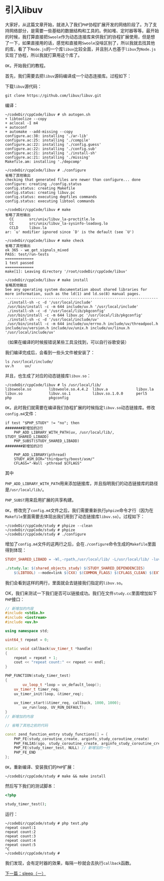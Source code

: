 # 引入libuv

大家好，从这篇文章开始，就进入了我们`PHP`协程扩展开发的网络阶段了。为了支持网络部分，是需要一些基础的数据结构和工具的。例如堆、定时器等等。最开始的时候，我打算直接把`Swoole`作为动态连接库来供我们的协程扩展使用，但是想了一下，如果直接用的话，感觉和直接用`Swoole`没啥区别了，所以我就去找其他的库，看了下`Node.js`的一个库`libuv`比较全面，并且别人也基于`libuv`为`Node.js`实现了协程，所以我就打算用这个库了。

`OK`，开始我们的教程。

首先，我们需要去把`libuv`源码编译成一个动态连接库。过程如下：

下载`libuv`源代码：

```shell
git clone https://github.com/libuv/libuv.git
```

编译：

```shell
~/codeDir/cppCode/libuv # sh autogen.sh
+ libtoolize --copy
+ aclocal -I m4
+ autoconf
+ automake --add-missing --copy
configure.ac:38: installing './ar-lib'
configure.ac:25: installing './compile'
configure.ac:22: installing './config.guess'
configure.ac:22: installing './config.sub'
configure.ac:21: installing './install-sh'
configure.ac:21: installing './missing'
Makefile.am: installing './depcomp'

~/codeDir/cppCode/libuv # ./configure
省略了其他输出
checking that generated files are newer than configure... done
configure: creating ./config.status
config.status: creating Makefile
config.status: creating libuv.pc
config.status: executing depfiles commands
config.status: executing libtool commands

~/codeDir/cppCode/libuv # make
省略了其他输出
  CC       src/unix/libuv_la-proctitle.lo
  CC       src/unix/libuv_la-sysinfo-loadavg.lo
  CCLD     libuv.la
ar: `u' modifier ignored since `D' is the default (see `U')

~/codeDir/cppCode/libuv # make check
省略了其他输出
ok 365 - we_get_signals_mixed
PASS: test/run-tests
=============
1 test passed
=============
make[1]: Leaving directory '/root/codeDir/cppCode/libuv'

~/codeDir/cppCode/libuv # make install
省略其他输出
See any operating system documentation about shared libraries for
more information, such as the ld(1) and ld.so(8) manual pages.
----------------------------------------------------------------------
 ./install-sh -c -d '/usr/local/include'
 /usr/bin/install -c -m 644 include/uv.h '/usr/local/include'
 ./install-sh -c -d '/usr/local/lib/pkgconfig'
 /usr/bin/install -c -m 644 libuv.pc '/usr/local/lib/pkgconfig'
 ./install-sh -c -d '/usr/local/include/uv'
 /usr/bin/install -c -m 644 include/uv/errno.h include/uv/threadpool.h include/uv/version.h include/uv/unix.h include/uv/linux.h '/usr/local/include/uv'
```

（如果在编译的时候报错说某些工具没找到，可以自行谷歌安装）

我们编译完成后，会看到一些头文件被安装了：

```shell
ls /usr/local/include/
uv.h     uv/
```

并且，也生成了对应的动态链接库`libuv.so`：

```shell
~/codeDir/cppCode/libuv # ls /usr/local/lib/
libswoole.so        libswoole.so.4.4.2  libuv.a             libuv.la            libuv.so            libuv.so.1          libuv.so.1.0.0      perl5               php                 pkgconfig
```

`OK`，此时我们就需要在编译我们协程扩展的时候指定`libuv.so`动态链接库。修改`config.m4`文件：

```shell
if test "$PHP_STUDY" != "no"; then
########新增加的2行
    PHP_ADD_LIBRARY_WITH_PATH(uv, /usr/local/lib/, STUDY_SHARED_LIBADD)
    PHP_SUBST(STUDY_SHARED_LIBADD)
########新增加的2行

    PHP_ADD_LIBRARY(pthread)
    STUDY_ASM_DIR="thirdparty/boost/asm/"
    CFLAGS="-Wall -pthread $CFLAGS"
```

其中

`PHP_ADD_LIBRARY_WITH_PATH`用来添加链接库，并且指明我们的动态链接库的路径是`/usr/local/lib/`。

`PHP_SUBST`用来启用扩展的共享构建。

`OK`，修改完了`config.m4`文件之后，我们需要重新执行`phpize`命令才行（因为在`Makefile`里面需要去体现出我们用到了动态链接库`libuv.so`）。过程如下：

```shell
~/codeDir/cppCode/study # phpize --clean
~/codeDir/cppCode/study # phpize 
~/codeDir/cppCode/study # ./configure
```

增加了`config.m4`文件的这两行之后，会在`./configure`命令生成的`Makefile`里面得到体现：

```makefile
STUDY_SHARED_LIBADD = -Wl,-rpath,/usr/local/lib/ -L/usr/local/lib/ -luv

./study.la: $(shared_objects_study) $(STUDY_SHARED_DEPENDENCIES)
	$(LIBTOOL) --mode=link $(CXX) $(COMMON_FLAGS) $(CFLAGS_CLEAN) $(EXTRA_CFLAGS) $(LDFLAGS)  -o $@ -export-dynamic -avoid-version -prefer-pic -module -rpath $(phplibdir) $(EXTRA_LDFLAGS) $(shared_objects_study) $(STUDY_SHARED_LIBADD)
```

我们会看到这样的两行，里面就会去链接我们指定的`libuv.so`。

OK，我们来测试一下我们是否可以链接成功。我们在文件`study.cc`里面增加如下`PHP`接口：

```c++
// 新增加的内容
#include <stdio.h>
#include <iostream>
#include <uv.h>

using namespace std;

uint64_t repeat = 0;

static void callback(uv_timer_t *handle)
{
    repeat = repeat + 1;
    cout << "repeat count:" << repeat << endl;
}

PHP_FUNCTION(study_timer_test)
{
		uv_loop_t *loop = uv_default_loop();
    uv_timer_t timer_req;
    uv_timer_init(loop, &timer_req);
    
    uv_timer_start(&timer_req, callback, 1000, 1000);
		uv_run(loop, UV_RUN_DEFAULT);
}
// 新增加的内容

// 省略了其他之前的代码

const zend_function_entry study_functions[] = {
	PHP_FE(study_coroutine_create, arginfo_study_coroutine_create)
	PHP_FALIAS(sgo, study_coroutine_create, arginfo_study_coroutine_create)
	PHP_FE(study_timer_test, NULL) // 新增加的一行
	PHP_FE_END
};
```

`OK`，重新编译、安装我们的`PHP`扩展：

```shell
~/codeDir/cppCode/study # make && make install
```

然后写下我们的测试脚本：

```php
<?php

study_timer_test();
```

运行：

```shell
~/codeDir/cppCode/study # php test.php 
repeat count:1
repeat count:2
repeat count:3
repeat count:4
repeat count:5
^C
~/codeDir/cppCode/study # 
```

我们发现，会有定时器的效果，每隔一秒就会去执行`callback`函数。

[下一篇：sleep（一）](./《PHP扩展开发》-协程-sleep（一）.md)